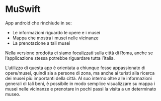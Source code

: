 # MuSwift

App android che rinchiude in se:
- Le informazioni riguardo le opere e i musei
- Mappa che mostra i musei nelle vicinanze
- La prenotazione a tali musei

Nella versione prodotta ci siamo focalizzati sulla città di Roma, anche se l’applicazione stessa
potrebbe riguardare tutta l’Italia.

L’utilizzo di questa app è orientata a chiunque fosse appassionato di opere/musei, quindi sia a
persone di zona, ma anche ai turisti alla ricerca dei musei più importanti della città.
Al suo interno oltre alle informazioni generali di tali beni, è possibile in modo semplice visualizzare
su mappa i musei nelle vicinanze e prenotare in pochi passi la visita a un determinato museo.
